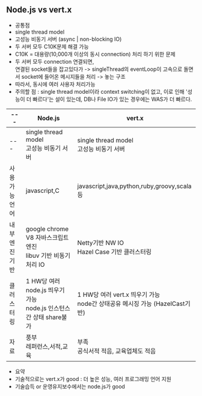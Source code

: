 
## Node.js vs vert.x

 * 공통점
  * single thread model
  * 고성능 비동기 서버 (async | non-blocking IO)
 * 두 서버 모두 C10K문제 해결 가능 
  * C10K = 대용량(10,000개 이상의 동시 connection) 처리 하기 위한 문제 
 * 두 서버 모두 connection 연결되면, <br/> 연결된 socket들을 잡고있다가 -> singleThread의 eventLoop이 고속으로 돌면서 socket에 들어온 메시지들을 처리 -> 놓는 구조
  * 따라서, 동시에 여러 사용자 처리가능
 * 주의할 점 : single thread model이라 context switching이 없고, 이로 인해 '성능이 더 빠르다'는 설이 있는데, DB나 File IO가 있는 경우에는 WAS가 더 빠르다. 
 
 
--- | Node.js | vert.x
--- | --- | ---
--- | single thread model </br>고성능 비동기 서버 | single thread model </br>고성능 비동기 서버
사용가능언어 | javascript,C | javascript,java,python,ruby,groovy,scala등
내부엔진기반 | google chrome V8 자바스크립트 엔진 <br/> libuv 기반 비동기 처리 IO | Netty기반 NW IO <br/> Hazel Case 기반 클러스터링
클러스터링 | 1 HW당 여러 node.js 띄우기 가능 <br/> node.js 인스턴스 간 상태 share불가 | 1 HW당 여러 vert.x 띄우기 가능 <br/> node간 상태공유 메시징 가능 (HazelCast기반)
자료 | 풍부 <br/> 레퍼런스,서적,교육  | 부족 <br/> 공식서적 적음, 교육업체도 적음
 
 
 
 * 요약
  * 기술적으로는 vert.x가 good : 더 높은 성능, 여러 프로그래밍 언어 지원
  * 기술습득 or 운영유지보수에서는 node.js가 good
